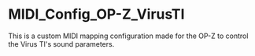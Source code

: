 # MIDI_Config_OP-Z_VirusTI
This is a custom MIDI mapping configuration made for the OP-Z to control the Virus TI's sound parameters. 
